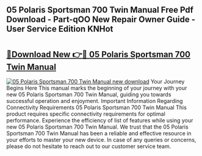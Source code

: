 ## 05 Polaris Sportsman 700 Twin Manual Free Pdf Download - Part-qOO New Repair Owner Guide - User Service Edition KNHot

# <h2><a href="http://bc8262.oget.top/?id=05+Polaris+Sportsman+700+Twin+Manual">🔗Download New 👉🔴 05 Polaris Sportsman 700 Twin Manual</a></h2>

[![05 Polaris Sportsman 700 Twin Manual new download](https://i.imgur.com/5g1atiW.png)](http://bc8262.oget.top/?id=05+Polaris+Sportsman+700+Twin+Manual)
Your Journey Begins Here This manual marks the beginning of your journey with your new 05 Polaris Sportsman 700 Twin Manual, guiding you towards successful operation and enjoyment. Important Information Regarding Connectivity Requirements 05 Polaris Sportsman 700 Twin Manual This product requires specific connectivity requirements for optimal performance. Experience the efficiency of list of features while using your new 05 Polaris Sportsman 700 Twin Manual. We trust that the 05 Polaris Sportsman 700 Twin Manual has been a reliable and effective resource in your efforts to master your new device. In case of any queries or concerns, please do not hesitate to reach out to our customer service team.
